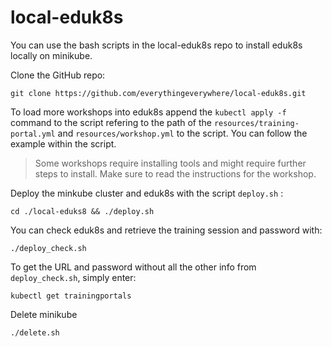 # local-eduk8s
You can use the bash scripts in the local-eduk8s repo to install eduk8s locally on minikube.

Clone the GitHub repo:

```copy
git clone https://github.com/everythingeverywhere/local-eduk8s.git
```

To load more workshops into eduk8s append the `kubectl apply -f` command  to the script refering to the path of the `resources/training-portal.yml` and `resources/workshop.yml` to the script. You can follow the example within the script. 

> Some workshops require installing tools and might require further steps to install. Make sure to read the instructions for the workshop.

Deploy the minkube cluster and eduk8s with the script `deploy.sh` :

```copy
cd ./local-eduks8 && ./deploy.sh
```

You can check eduk8s and retrieve the training session and password with:

```copy
./deploy_check.sh
```

To get the URL and password without all the other info from `deploy_check.sh`, simply enter:

```copy
kubectl get trainingportals
```


Delete minikube

```copy
./delete.sh
```


